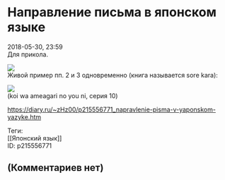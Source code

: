 Направление письма в японском языке
===================================

  
2018-05-30, 23:59  
 Для прикола.   
   
  ![](https://i.imgur.com/UE2LB4r.png)    
 Живой пример пп. 2 и 3 одновременно (книга называется sore kara):   
   
   [![](https://i.imgur.com/opBMHihl.jpg)](https://i.imgur.com/opBMHih.jpg)    
 (koi wa ameagari no you ni, серия 10)    
  
<https://diary.ru/~zHz00/p215556771_napravlenie-pisma-v-yaponskom-yazyke.htm>  
  
Теги:  
[[Японский язык]]  
ID: p215556771  


(Комментариев нет)
------------------